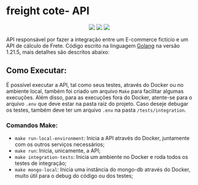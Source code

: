 # freight cote- API

<p align="center">
  <img src="https://img.shields.io/badge/Golang-v1.21.5-blue"/>
  <img src="https://github.com/JuniorJDS/freight-cote-api/actions/workflows/integration-tests.yml/badge.svg">
  <img src="https://github.com/JuniorJDS/freight-cote-api/actions/workflows/golangci-lint.yml/badge.svg">
</p>

API responsável por fazer a integração entre um E-commerce fictício e um API de cálculo de Frete. Código escrito na linguagem <a href="https://go.dev/" target="_blank">Golang</a> na versão 1.21.5, mais detalhes são descritos abaixo:

## Como Executar:

É possível executar a API, tal como seus testes, através do Docker ou no ambiente local, também foi criado um arquivo `Make` para facilitar algumas execuções. Além disso, para as execuções fora do Docker, atente-se para o arquivo `.env` que deve estar na pasta raiz do projeto. Caso deseje debugar os testes, também deve ter um arquivo `.env` na pasta `/tests/integration`.

### Comandos Make:

- `make run-local-environment`: Inicia a API através do Docker, juntamente com os outros serviços necessários;
- `make run`: Inicia, unicamente, a API;
- `make integration-tests`: Inicia um ambiente no Docker e roda todos os testes de integração;
- `make mongo-local`: Inicia uma instância do mongo-db através do Docker, muito útil para o debug do código ou dos testes;

